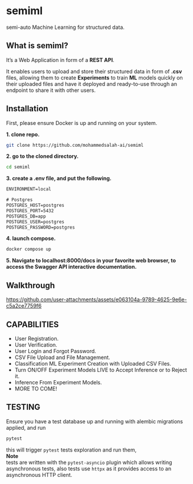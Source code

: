 # semiml

semi-auto Machine Learning for structured data.



## What is semiml?

It’s a Web Application in form of a **REST API**. 

It enables users to upload and store their structured data in form of **.csv** files, allowing them to create **Experiments** to train **ML** models quickly on their uploaded files and have it deployed and ready-to-use through an endpoint to share it with other users.



## Installation

First, please ensure Docker is up and running on your system.

**1. clone repo.**

```bash
git clone https://github.com/mohammedsalah-ai/semiml
```

**2. go to the cloned directory.**

```bash
cd semiml
```

**3. create a .env file, and put the following.**

```txt
ENVIRONMENT=local

# Postgres
POSTGRES_HOST=postgres
POSTGRES_PORT=5432
POSTGRES_DB=app
POSTGRES_USER=postgres
POSTGRES_PASSWORD=postgres
```

**4. launch compose.**

```bash
docker compose up
```

**5. Navigate to localhost:8000/docs in your favorite web browser, to access the Swagger API interactive documentation.**

## Walkthrough

https://github.com/user-attachments/assets/e063104a-9789-4625-9e6e-c5a2ce7759f6


## CAPABILITIES

- User Registration.
- User Verification.
- User Login and Forgot Password.
- CSV File Upload and File Management.
- Classification ML Experiment Creation with Uploaded CSV Files.
- Turn ON/OFF Experiment Models LIVE to Accept Inference or to Reject it.
- Inference From Experiment Models.
- MORE TO COME!

## TESTING
Ensure you have a test database up and running with alembic migrations applied, and run
```bash
pytest
```
this will trigger `pytest` tests exploration and run them, <br>
**Note** <br>
tests are written with the `pytest-asyncio` plugin which allows writing asynchronous tests, also tests use `httpx` as it provides access to an asynchronous HTTP client. 
